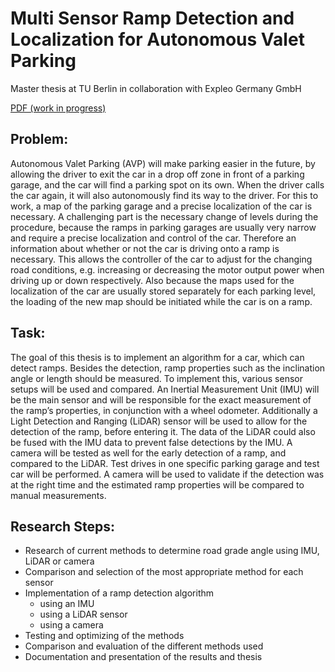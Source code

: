 # Multi Sensor Ramp Detection and Localization for Autonomous Valet Parking

Master thesis at TU Berlin in collaboration with Expleo Germany GmbH

[PDF (work in progress)](https://github.com/FSaal/masterThesis/blob/main/Thesis/Main_Thesis/main.pdf)

## Problem:
Autonomous Valet Parking (AVP) will make parking easier in the future, by allowing the driver to exit the car in a drop off zone in front of a parking garage, and the car will find a parking spot on its own. When the driver calls the car again, it will also autonomously find its way to the driver. For this to work, a map of the parking garage and a precise localization of the car is necessary.
A challenging part is the necessary change of levels during the procedure, because the ramps in parking garages are usually very narrow and require a precise localization and control of the car.  Therefore an information about whether or not the car is driving onto a ramp is necessary. This allows the controller of the car to adjust for the changing road conditions, e.g. increasing or decreasing the motor output power when driving up or down respectively. Also because the maps used for the localization of the car are usually stored separately for each parking level, the loading of the new map should be initiated while the car is on a ramp.


## Task:
The goal of this thesis is to implement an algorithm for a car, which can detect ramps. Besides the detection, ramp properties such as the inclination angle or length should be measured. To implement this, various sensor setups will be used and compared. An Inertial Measurement Unit (IMU) will be the main sensor and will be responsible for the exact measurement of the ramp’s properties, in conjunction with a wheel odometer. Additionally a Light Detection and Ranging (LiDAR) sensor will be used to allow for the detection of the ramp, before entering it.  The data of the LiDAR could also be fused with the IMU data to prevent false detections by the IMU. A camera will be tested as well for the early detection of a ramp, and compared to the LiDAR.
Test drives in one specific parking garage and test car will be performed. A camera will be used to validate if the detection was at the right time and the estimated ramp properties will be compared to manual measurements.

## Research Steps:
- Research of current methods to determine road grade angle using IMU, LiDAR or camera
- Comparison and selection of the most appropriate method for each sensor
- Implementation of a ramp detection algorithm
    - using an IMU
    - using a LiDAR sensor
    - using a camera
- Testing and optimizing of the methods
- Comparison and evaluation of the different methods used
- Documentation and presentation of the results and thesis
